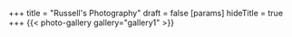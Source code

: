 +++
title = "Russell's Photography"
draft = false
[params]
    hideTitle = true
+++
{{< photo-gallery gallery="gallery1" >}}
